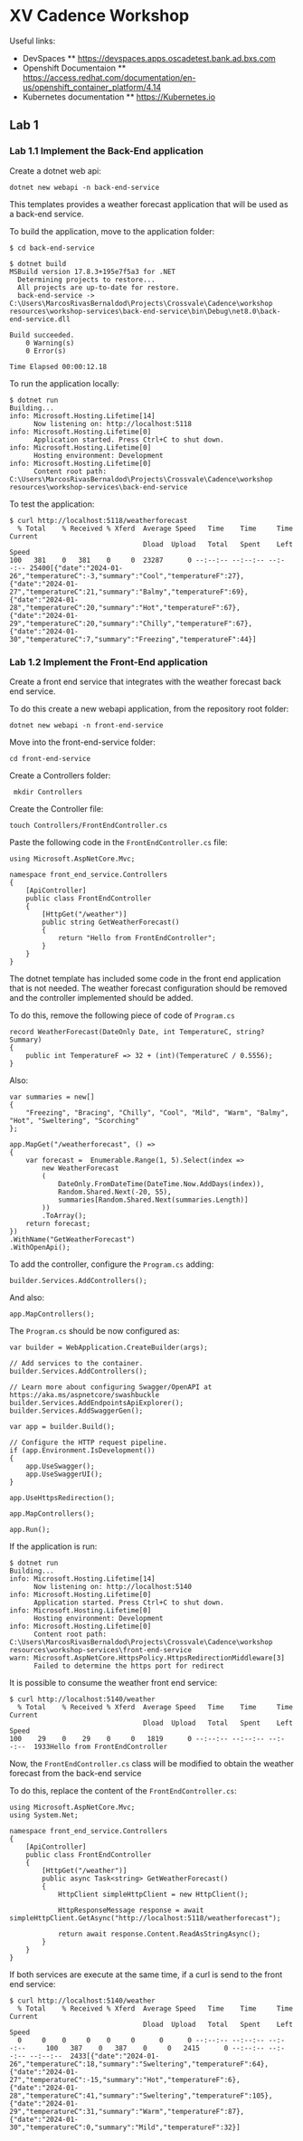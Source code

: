 # XV Cadence Workshop

Useful links:

* DevSpaces
** https://devspaces.apps.oscadetest.bank.ad.bxs.com
* Openshift Documentaion
** https://access.redhat.com/documentation/en-us/openshift_container_platform/4.14
* Kubernetes documentation
** https://Kubernetes.io

## Lab 1

### Lab 1.1 Implement the Back-End application

Create a dotnet web api:

```
dotnet new webapi -n back-end-service
```

This templates provides a weather forecast application that will be used as a back-end service.

To build the application, move to the application folder:

```
$ cd back-end-service
```

```
$ dotnet build
MSBuild version 17.8.3+195e7f5a3 for .NET
  Determining projects to restore...
  All projects are up-to-date for restore.
  back-end-service -> C:\Users\MarcosRivasBernaldod\Projects\Crossvale\Cadence\workshop resources\workshop-services\back-end-service\bin\Debug\net8.0\back-end-service.dll

Build succeeded.
    0 Warning(s)
    0 Error(s)

Time Elapsed 00:00:12.18
```

To run the application locally:

```
$ dotnet run
Building...
info: Microsoft.Hosting.Lifetime[14]
      Now listening on: http://localhost:5118
info: Microsoft.Hosting.Lifetime[0]
      Application started. Press Ctrl+C to shut down.
info: Microsoft.Hosting.Lifetime[0]
      Hosting environment: Development
info: Microsoft.Hosting.Lifetime[0]
      Content root path: C:\Users\MarcosRivasBernaldod\Projects\Crossvale\Cadence\workshop resources\workshop-services\back-end-service
```

To test the application:

```
$ curl http://localhost:5118/weatherforecast
  % Total    % Received % Xferd  Average Speed   Time    Time     Time  Current
                                 Dload  Upload   Total   Spent    Left  Speed
100   381    0   381    0     0  23287      0 --:--:-- --:--:-- --:--:-- 25400[{"date":"2024-01-26","temperatureC":-3,"summary":"Cool","temperatureF":27},{"date":"2024-01-27","temperatureC":21,"summary":"Balmy","temperatureF":69},{"date":"2024-01-28","temperatureC":20,"summary":"Hot","temperatureF":67},{"date":"2024-01-29","temperatureC":20,"summary":"Chilly","temperatureF":67},{"date":"2024-01-30","temperatureC":7,"summary":"Freezing","temperatureF":44}]
```

### Lab 1.2 Implement the Front-End application

Create a front end service that integrates with the weather forecast back end service.

To do this create a new webapi application, from the repository root folder:

```
dotnet new webapi -n front-end-service
```

Move into the front-end-service folder:

```
cd front-end-service
```

Create a Controllers folder:

```
 mkdir Controllers
```

Create the Controller file:

```
touch Controllers/FrontEndController.cs
```

Paste the following code in the `FrontEndController.cs` file:

```
using Microsoft.AspNetCore.Mvc;

namespace front_end_service.Controllers
{
    [ApiController]
    public class FrontEndController
    {
        [HttpGet("/weather")]
        public string GetWeatherForecast()
        {
            return "Hello from FrontEndController";
        }
    }
}
```

The dotnet template has included some code in the front end application that is not needed. The weather forecast configuration should be removed and the controller implemented should be added.

To do this, remove the following piece of code of `Program.cs`

```
record WeatherForecast(DateOnly Date, int TemperatureC, string? Summary)
{
    public int TemperatureF => 32 + (int)(TemperatureC / 0.5556);
}
```

Also:

```
var summaries = new[]
{
    "Freezing", "Bracing", "Chilly", "Cool", "Mild", "Warm", "Balmy", "Hot", "Sweltering", "Scorching"
};

app.MapGet("/weatherforecast", () =>
{
    var forecast =  Enumerable.Range(1, 5).Select(index =>
        new WeatherForecast
        (
            DateOnly.FromDateTime(DateTime.Now.AddDays(index)),
            Random.Shared.Next(-20, 55),
            summaries[Random.Shared.Next(summaries.Length)]
        ))
        .ToArray();
    return forecast;
})
.WithName("GetWeatherForecast")
.WithOpenApi();
```

To add the controller, configure the `Program.cs` adding:

```
builder.Services.AddControllers();
```

And also:

```
app.MapControllers();
```

The `Program.cs` should be now configured as:

```
var builder = WebApplication.CreateBuilder(args);

// Add services to the container.
builder.Services.AddControllers();

// Learn more about configuring Swagger/OpenAPI at https://aka.ms/aspnetcore/swashbuckle
builder.Services.AddEndpointsApiExplorer();
builder.Services.AddSwaggerGen();

var app = builder.Build();

// Configure the HTTP request pipeline.
if (app.Environment.IsDevelopment())
{
    app.UseSwagger();
    app.UseSwaggerUI();
}

app.UseHttpsRedirection();

app.MapControllers();

app.Run();
```

If the application is run:

```
$ dotnet run
Building...
info: Microsoft.Hosting.Lifetime[14]
      Now listening on: http://localhost:5140
info: Microsoft.Hosting.Lifetime[0]
      Application started. Press Ctrl+C to shut down.
info: Microsoft.Hosting.Lifetime[0]
      Hosting environment: Development
info: Microsoft.Hosting.Lifetime[0]
      Content root path: C:\Users\MarcosRivasBernaldod\Projects\Crossvale\Cadence\workshop resources\workshop-services\front-end-service
warn: Microsoft.AspNetCore.HttpsPolicy.HttpsRedirectionMiddleware[3]
      Failed to determine the https port for redirect
```

It is possible to consume the weather front end service:

```
$ curl http://localhost:5140/weather
  % Total    % Received % Xferd  Average Speed   Time    Time     Time  Current
                                 Dload  Upload   Total   Spent    Left  Speed
100    29    0    29    0     0   1819      0 --:--:-- --:--:-- --:--:--  1933Hello from FrontEndController
```

Now, the `FrontEndController.cs` class will be modified to obtain the weather forecast from the back-end service

To do this, replace the content of the `FrontEndController.cs`:

```
using Microsoft.AspNetCore.Mvc;
using System.Net;

namespace front_end_service.Controllers
{
    [ApiController]
    public class FrontEndController
    {
        [HttpGet("/weather")]
        public async Task<string> GetWeatherForecast()
        {
            HttpClient simpleHttpClient = new HttpClient();

            HttpResponseMessage response = await simpleHttpClient.GetAsync("http://localhost:5118/weatherforecast");

            return await response.Content.ReadAsStringAsync();
        }
    }
}
```

If both services are execute at the same time, if a curl is send to the front end service:

```
$ curl http://localhost:5140/weather
  % Total    % Received % Xferd  Average Speed   Time    Time     Time  Current
                                 Dload  Upload   Total   Spent    Left  Speed
  0     0    0     0    0     0      0      0 --:--:-- --:--:-- --:--:--     100   387    0   387    0     0   2415      0 --:--:-- --:--:-- --:--:--  2433[{"date":"2024-01-26","temperatureC":18,"summary":"Sweltering","temperatureF":64},{"date":"2024-01-27","temperatureC":-15,"summary":"Hot","temperatureF":6},{"date":"2024-01-28","temperatureC":41,"summary":"Sweltering","temperatureF":105},{"date":"2024-01-29","temperatureC":31,"summary":"Warm","temperatureF":87},{"date":"2024-01-30","temperatureC":0,"summary":"Mild","temperatureF":32}]
```
